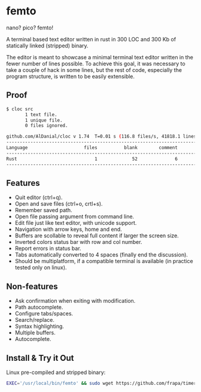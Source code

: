 # femto

nano? pico? femto!

A terminal based text editor written in rust in 300 LOC and 300 Kb of statically
linked (stripped) binary.

The editor is meant to showcase a minimal terminal text editor written
in the fewer number of lines possible. To achieve this goal, it was necessary
to take a couple of hack in some lines, but the rest of code, especially
the program structure, is written to be easily extensible.

## Proof

```bash
$ cloc src
       1 text file.
       1 unique file.
       0 files ignored.

github.com/AlDanial/cloc v 1.74  T=0.01 s (116.8 files/s, 41818.1 lines/s)
-------------------------------------------------------------------------------
Language                     files          blank        comment           code
-------------------------------------------------------------------------------
Rust                             1             52              6            300
-------------------------------------------------------------------------------
```

## Features

- Quit editor (ctrl+q).
- Open and save files (ctrl+o, crtl+s).
- Remember saved path.
- Open file passing argument from command line.
- Edit file just like text editor, with unicode support.
- Navigation with arrow keys, home and end.
- Buffers are scollable to reveal full content if larger the screen size.
- Inverted colors status bar with row and col number.
- Report errors in status bar.
- Tabs automatically converted to 4 spaces (finally end the discussion).
- Should be multiplatform, if a compatible terminal is available (in practice tested only on linux).

## Non-features

- Ask confirmation when exiting with modification.
- Path autocomplete.
- Configure tabs/spaces.
- Search/replace.
- Syntax highlighting.
- Multiple buffers.
- Autocomplete.

## Install & Try it Out

Linux pre-compiled and stripped binary:

```bash
EXEC='/usr/local/bin/femto' && sudo wget https://github.com/frapa/timers/releases/latest/download/timers-linux -O $EXEC && sudo chmod +x $EXEC
```
